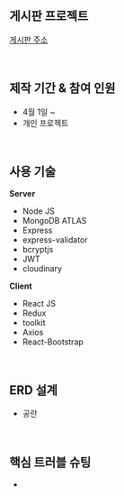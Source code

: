 ## 게시판 프로젝트
[게시판 주소](https://protected-wildwood-11173.herokuapp.com)  

<br/>
  
## 제작 기간 & 참여 인원
* 4월 1일 ~
* 개인 프로젝트

<br/>

## 사용 기술

**Server**
  * Node JS
  * MongoDB ATLAS
  * Express
  * express-validator
  * bcryptjs
  * JWT
  * cloudinary
  
**Client**
  * React JS
  * Redux
  * toolkit
  * Axios
  * React-Bootstrap
  
<br/>

## ERD 설계
* 공란

<br/>

## 핵심 트러블 슈팅
* 

<br/>



